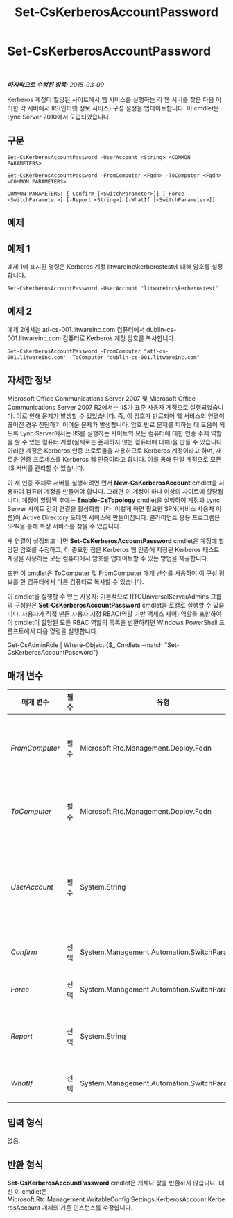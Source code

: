 ﻿---
title: Set-CsKerberosAccountPassword
TOCTitle: Set-CsKerberosAccountPassword
ms:assetid: 837292b9-3c08-4c3c-a49d-3f9492518ddd
ms:mtpsurl: https://technet.microsoft.com/ko-kr/library/Gg398659(v=OCS.15)
ms:contentKeyID: 49304232
ms.date: 08/10/2015
mtps_version: v=OCS.15
ms.translationtype: HT
---

# Set-CsKerberosAccountPassword

 

_**마지막으로 수정된 항목:** 2015-03-09_

Kerberos 계정이 할당된 사이트에서 웹 서비스를 실행하는 각 웹 서버를 찾은 다음 이러한 각 서버에서 IIS(인터넷 정보 서비스) 구성 설정을 업데이트합니다. 이 cmdlet은 Lync Server 2010에서 도입되었습니다.

## 구문

    Set-CsKerberosAccountPassword -UserAccount <String> <COMMON PARAMETERS>

    Set-CsKerberosAccountPassword -FromComputer <Fqdn> -ToComputer <Fqdn> <COMMON PARAMETERS>

    COMMON PARAMETERS: [-Confirm [<SwitchParameter>]] [-Force <SwitchParameter>] [-Report <String>] [-WhatIf [<SwitchParameter>]]

## 예제

## 예제 1

예제 1에 표시된 명령은 Kerberos 계정 litwareinc\\kerberostest에 대해 암호를 설정합니다.

    Set-CsKerberosAccountPassword -UserAccount "litwareinc\kerberostest"

## 예제 2

예제 2에서는 atl-cs-001.litwareinc.com 컴퓨터에서 dublin-cs-001.litwareinc.com 컴퓨터로 Kerberos 계정 암호를 복사합니다.

    Set-CsKerberosAccountPassword -FromComputer "atl-cs-001.litwareinc.com" -ToComputer "dublin-cs-001.litwareinc.com"

## 자세한 정보

Microsoft Office Communications Server 2007 및 Microsoft Office Communications Server 2007 R2에서는 IIS가 표준 사용자 계정으로 실행되었습니다. 이로 인해 문제가 발생할 수 있었습니다. 즉, 이 암호가 만료되어 웹 서비스의 연결이 끊어진 경우 진단하기 어려운 문제가 발생합니다. 암호 만료 문제를 피하는 데 도움이 되도록 Lync Server에서는 IIS를 실행하는 사이트의 모든 컴퓨터에 대한 인증 주체 역할을 할 수 있는 컴퓨터 계정(실제로는 존재하지 않는 컴퓨터에 대해)을 만들 수 있습니다. 이러한 계정은 Kerberos 인증 프로토콜을 사용하므로 Kerberos 계정이라고 하며, 새로운 인증 프로세스를 Kerberos 웹 인증이라고 합니다. 이를 통해 단일 계정으로 모든 IIS 서버를 관리할 수 있습니다.

이 새 인증 주체로 서버를 실행하려면 먼저 **New-CsKerberosAccount** cmdlet을 사용하여 컴퓨터 계정을 만들어야 합니다. 그러면 이 계정이 하나 이상의 사이트에 할당됩니다. 계정이 할당된 후에는 **Enable-CsTopology** cmdlet을 실행하여 계정과 Lync Server 사이트 간의 연결을 활성화합니다. 이렇게 하면 필요한 SPN(서비스 사용자 이름)이 Active Directory 도메인 서비스에 만들어집니다. 클라이언트 응용 프로그램은 SPN을 통해 특정 서비스를 찾을 수 있습니다.

새 연결이 설정되고 나면 **Set-CsKerberosAccountPassword** cmdlet은 계정에 할당된 암호를 수정하고, 더 중요한 점은 Kerberos 웹 인증에 지정된 Kerberos 테스트 계정을 사용하는 모든 컴퓨터에서 암호를 업데이트할 수 있는 방법을 제공합니다.

또한 이 cmdlet은 ToComputer 및 FromComputer 매개 변수를 사용하여 이 구성 정보를 한 컴퓨터에서 다른 컴퓨터로 복사할 수 있습니다.

이 cmdlet을 실행할 수 있는 사용자: 기본적으로 RTCUniversalServerAdmins 그룹의 구성원은 **Set-CsKerberosAccountPassword** cmdlet을 로컬로 실행할 수 있습니다. 사용자가 직접 만든 사용자 지정 RBAC(역할 기반 액세스 제어) 역할을 포함하여 이 cmdlet이 할당된 모든 RBAC 역할의 목록을 반환하려면 Windows PowerShell 프롬프트에서 다음 명령을 실행합니다.

Get-CsAdminRole | Where-Object {$\_.Cmdlets –match "Set-CsKerberosAccountPassword"}

## 매개 변수


<table>
<colgroup>
<col style="width: 25%" />
<col style="width: 25%" />
<col style="width: 25%" />
<col style="width: 25%" />
</colgroup>
<thead>
<tr class="header">
<th>매개 변수</th>
<th>필수</th>
<th>유형</th>
<th>설명</th>
</tr>
</thead>
<tbody>
<tr class="odd">
<td><p><em>FromComputer</em></p></td>
<td><p>필수</p></td>
<td><p>Microsoft.Rtc.Management.Deploy.Fqdn</p></td>
<td><p>다른 컴퓨터에 복사할 Kerberos 계정의 암호를 포함하는 컴퓨터의 FQDN(정규화된 도메인 이름)입니다. UserAccount 매개 변수를 사용하는 경우 이 매개 변수를 사용할 수 없습니다.</p></td>
</tr>
<tr class="even">
<td><p><em>ToComputer</em></p></td>
<td><p>필수</p></td>
<td><p>Microsoft.Rtc.Management.Deploy.Fqdn</p></td>
<td><p>Kerberos 계정 암호를 복사할 컴퓨터의 FQDN입니다. UserAccount 매개 변수를 사용하는 경우 이 매개 변수를 사용할 수 없습니다.</p></td>
</tr>
<tr class="odd">
<td><p><em>UserAccount</em></p></td>
<td><p>필수</p></td>
<td><p>System.String</p></td>
<td><p>암호를 변경해야 하는 계정의 계정 이름입니다.changed. 이 계정 이름은 도메인_이름\사용자_이름형식을 사용해야 합니다(예: -UserAccount &quot;litwareinc\kerberostest&quot;).</p>
<p>이름은 UserAccount지만 계정은 실제로 사용자 계정이 아니라 컴퓨터 계정입니다.</p></td>
</tr>
<tr class="even">
<td><p><em>Confirm</em></p></td>
<td><p>선택</p></td>
<td><p>System.Management.Automation.SwitchParameter</p></td>
<td><p>명령을 실행하기 전에 확인 메시지를 표시합니다.</p></td>
</tr>
<tr class="odd">
<td><p><em>Force</em></p></td>
<td><p>선택</p></td>
<td><p>System.Management.Automation.SwitchParameter</p></td>
<td><p>명령을 실행할 때 발생할 수 있는 심각하지 않은 오류 메시지를 표시하지 않습니다.</p></td>
</tr>
<tr class="even">
<td><p><em>Report</em></p></td>
<td><p>선택</p></td>
<td><p>System.String</p></td>
<td><p>cmdlet이 실행될 때 만들어진 로그 파일에 대한 파일 경로를 지정할 수 있도록 합니다. 예를 들면 다음과 같습니다. -Report &quot;C:\Logs\SetKerberosPassword.html&quot;.</p></td>
</tr>
<tr class="odd">
<td><p><em>WhatIf</em></p></td>
<td><p>선택</p></td>
<td><p>System.Management.Automation.SwitchParameter</p></td>
<td><p>명령을 실제로 실행하지 않고도 명령이 실행될 경우 발생할 수 있는 현상을 설명합니다.</p></td>
</tr>
</tbody>
</table>


## 입력 형식

없음.

## 반환 형식

**Set-CsKerberosAccountPassword** cmdlet은 개체나 값을 반환하지 않습니다. 대신 이 cmdlet은 Microsoft.Rtc.Management.WritableConfig.Settings.KerberosAccount.KerberosAccount 개체의 기존 인스턴스를 수정합니다.

